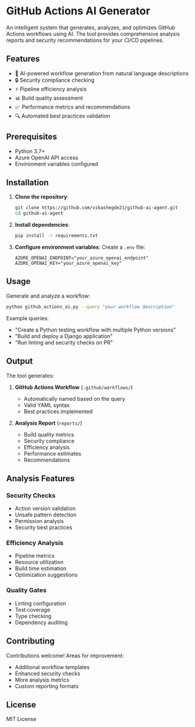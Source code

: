 # GitHub Actions AI Generator

An intelligent system that generates, analyzes, and optimizes GitHub Actions workflows using AI. The tool provides comprehensive analysis reports and security recommendations for your CI/CD pipelines.

## Features

- 🤖 AI-powered workflow generation from natural language descriptions
- 🔒 Security compliance checking
- ⚡ Pipeline efficiency analysis
- 📊 Build quality assessment
- 📈 Performance metrics and recommendations
- 🔍 Automated best practices validation

## Prerequisites

- Python 3.7+
- Azure OpenAI API access
- Environment variables configured

## Installation

1. **Clone the repository**:
   ```sh
   git clone https://github.com/vikashegde21/github-ai-agent.git
   cd github-ai-agent
   ```

2. **Install dependencies**:
   ```sh
   pip install -r requirements.txt
   ```

3. **Configure environment variables**:
   Create a `.env` file:
   ```properties
   AZURE_OPENAI_ENDPOINT="your_azure_openai_endpoint"
   AZURE_OPENAI_KEY="your_azure_openai_key"
   ```

## Usage

Generate and analyze a workflow:
```sh
python github_actions_ai.py --query "your workflow description"
```

Example queries:
- "Create a Python testing workflow with multiple Python versions"
- "Build and deploy a Django application"
- "Run linting and security checks on PR"

## Output

The tool generates:
1. **GitHub Actions Workflow** (`.github/workflows/`)
   - Automatically named based on the query
   - Valid YAML syntax
   - Best practices implemented

2. **Analysis Report** (`reports/`)
   - Build quality metrics
   - Security compliance
   - Efficiency analysis
   - Performance estimates
   - Recommendations

## Analysis Features

### Security Checks
- Action version validation
- Unsafe pattern detection
- Permission analysis
- Security best practices

### Efficiency Analysis
- Pipeline metrics
- Resource utilization
- Build time estimation
- Optimization suggestions

### Quality Gates
- Linting configuration
- Test coverage
- Type checking
- Dependency auditing

## Contributing

Contributions welcome! Areas for improvement:
- Additional workflow templates
- Enhanced security checks
- More analysis metrics
- Custom reporting formats

## License

MIT License
